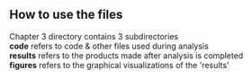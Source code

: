 ##  How to use the files
Chapter 3 directory contains 3 subdirectories\
**code** refers to code & other files used during analysis\
**results** refers to the products made after analysis is completed\
**figures** refers to the graphical visualizations of the 'results'
